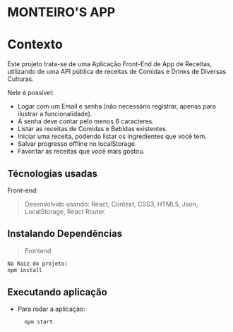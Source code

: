 # MONTEIRO'S APP

# Contexto
Este projeto trata-se de uma Aplicação Front-End de App de Receitas, utilizando de uma API pública de receitas de Comidas e Drinks de Diversas Culturas.

Nele é possível:
- Logar com um Email e senha (não necessário registrar, apenas para ilustrar a funcionalidade).
- A senha deve contar pelo menos 6 caracteres.
- Listar as receitas de Comidas e Bebidas existentes.
- Iniciar uma receita, podendo listar os ingredientes que você tem.
- Salvar progresso offline no localStorage.
- Favoritar as receitas que você mais gostou.

## Técnologias usadas

Front-end:
> Desenvolvido usando: React, Context, CSS3, HTML5, Json, LocalStorage, React Router.


## Instalando Dependências

> Frontend
```bash
Na Raiz do projeto:
npm install
``` 
## Executando aplicação

* Para rodar a aplicação:

  ```
    npm start
  ```